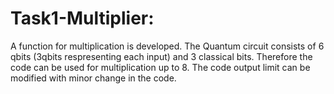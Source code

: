 # Task1-Multiplier: 
A function for multiplication is developed. The Quantum circuit consists of 6 qbits (3qbits respresenting each input) and 3 classical bits. Therefore the code can be used for multiplication up to 8. The code output limit can be modified with minor change in the code.
